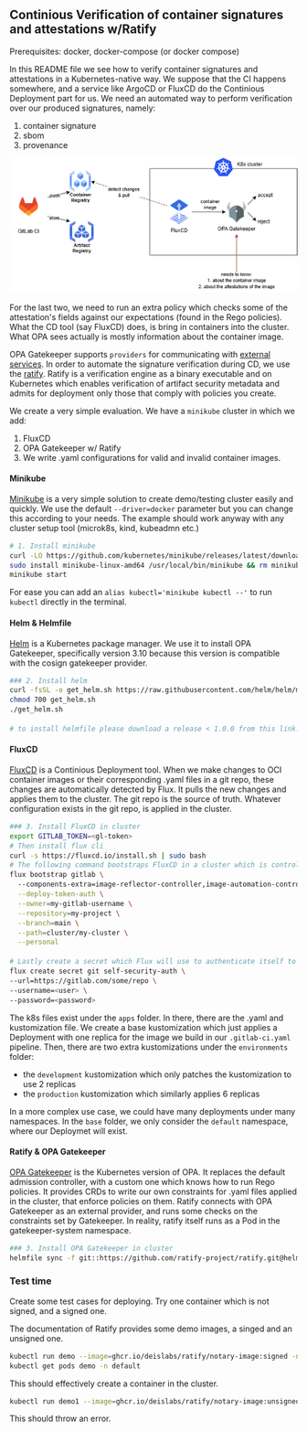 ## Continious Verification of container signatures and attestations w/Ratify

Prerequisites: docker, docker-compose (or docker compose)

In this README file we see how to verify container signatures and attestations in a Kubernetes-native way. We suppose that the CI happens somewhere, and a service like ArgoCD or FluxCD do the Continious Deployment part for us. We need an automated way to perform verification over our produced signatures, namely:
1. container signature
2. sbom
3. provenance

![alt text](/assets/cicd-aeros.drawio.png)

For the last two, we need to run an extra policy which checks some of the attestation's fields against our expectations (found in the Rego policies). What the CD tool (say FluxCD) does, is bring in containers into the cluster. What OPA sees actually is mostly information about the container image.

OPA Gatekeeper supports `providers` for communicating with [external services](https://open-policy-agent.github.io/gatekeeper/website/docs/externaldata/). In order to automate the signature verification during CD, we use the [ratify](https://ratify.dev/docs/what-is-ratify). Ratify is a verification engine as a binary executable and on Kubernetes which enables verification of artifact security metadata and admits for deployment only those that comply with policies you create.

We create a very simple evaluation. We have a `minikube` cluster in which we add:
1. FluxCD
2. OPA Gatekeeper w/ Ratify
3. We write .yaml configurations for valid and invalid container images.

#### Minikube
[Minikube](https://minikube.sigs.k8s.io/docs/start/?arch=%2Fwindows%2Fx86-64%2Fstable%2F.exe+download) is a very simple solution to create demo/testing cluster easily and quickly. We use the default `--driver=docker` parameter but you can change this according to your needs. The example should work anyway with any cluster setup tool (microk8s, kind, kubeadmn etc.)

```sh
# 1. Install minikube
curl -LO https://github.com/kubernetes/minikube/releases/latest/download/minikube-linux-amd64
sudo install minikube-linux-amd64 /usr/local/bin/minikube && rm minikube-linux-amd64
minikube start
```

For ease you can add an `alias kubectl='minikube kubectl --'` to run `kubectl` directly in the terminal.

#### Helm & Helmfile
[Helm](https://helm.sh/) is a Kubernetes package manager. We use it to install OPA Gatekeeper, specifically version 3.10 because this version is compatible with the cosign gatekeeper provider.

```sh
### 2. Install helm
curl -fsSL -o get_helm.sh https://raw.githubusercontent.com/helm/helm/main/scripts/get-helm-3
chmod 700 get_helm.sh
./get_helm.sh

# to install helmfile please download a release < 1.0.0 from this link: https://github.com/helmfile/helmfile
```

#### FluxCD
[FluxCD](https://fluxcd.io/) is a Continious Deployment tool. When we make changes to OCI container images or their corresponding .yaml files in a git repo, these changes are automatically detected by Flux. It pulls the new changes and applies them to the cluster. The git repo is the source of truth. Whatever configuration exists in the git repo, is applied in the cluster.

```sh
### 3. Install FluxCD in cluster
export GITLAB_TOKEN=<gl-token>
# Then install flux cli
curl -s https://fluxcd.io/install.sh | sudo bash
# The following command bootstraps FluxCD in a cluster which is controlled by a personal project in GitLab, not a group project (see flux documentation for more on that)
flux bootstrap gitlab \  
  --components-extra=image-reflector-controller,image-automation-controller \
  --deploy-token-auth \
  --owner=my-gitlab-username \
  --repository=my-project \
  --branch=main \
  --path=cluster/my-cluster \
  --personal

# Lastly create a secret which Flux will use to authenticate itself to the repo and reconcile
flux create secret git self-security-auth \
--url=https://gitlab.com/some/repo \
--username=<user> \
--password=<password>
```

The k8s files exist under the `apps` folder. In there, there are the .yaml and kustomization file. We create a base kustomization which just applies a Deployment with one replica for the image we build in our `.gitlab-ci.yaml` pipeline. 
Then, there are two extra kustomizations under the `environments` folder:
- the `development` kustomization which only patches the kustomization to use 2 replicas
- the `production` kustomization which similarly applies 6 replicas

In a more complex use case, we could have many deployments under many namespaces. In the `base` folder, we only consider the `default` namespace, where our Deploymet will exist.
 

#### Ratify & OPA Gatekeeper
[OPA Gatekeeper](https://github.com/open-policy-agent/gatekeeper) is the Kubernetes version of OPA. It replaces the default admission controller, with a custom one which knows how to run Rego policies. It provides CRDs to write our own constraints for .yaml files applied in the cluster, that enforce policies on them. Ratify connects with OPA Gatekeeper as an external provider, and runs some checks on the constraints set by Gatekeeper. In reality, ratify itself runs as a Pod in the gatekeeper-system namespace.

```sh
### 3. Install OPA Gatekeeper in cluster
helmfile sync -f git::https://github.com/ratify-project/ratify.git@helmfile.yaml
```

### Test time

Create some test cases for deploying. Try one container which is not signed, and a signed one. 

The documentation of Ratify provides some demo images, a singed and an unsigned one.

```sh
kubectl run demo --image=ghcr.io/deislabs/ratify/notary-image:signed -n default
kubectl get pods demo -n default
```

This should effectively create a container in the cluster.

```sh
kubectl run demo1 --image=ghcr.io/deislabs/ratify/notary-image:unsigned -n default
```
This should throw an error.